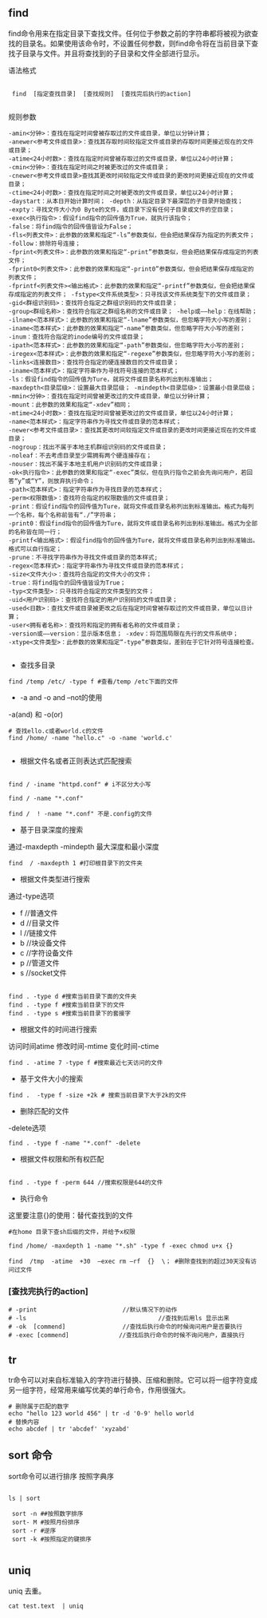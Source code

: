 ## find

find命令用来在指定目录下查找文件。任何位于参数之前的字符串都将被视为欲查找的目录名。如果使用该命令时，不设置任何参数，则find命令将在当前目录下查找子目录与文件。并且将查找到的子目录和文件全部进行显示。 


语法格式

```

 find  [指定查找目录]  [查找规则]  [查找完后执行的action]


```
规则参数


```
-amin<分钟>：查找在指定时间曾被存取过的文件或目录，单位以分钟计算；
-anewer<参考文件或目录>：查找其存取时间较指定文件或目录的存取时间更接近现在的文件或目录； 
-atime<24小时数>：查找在指定时间曾被存取过的文件或目录，单位以24小时计算；
-cmin<分钟>：查找在指定时间之时被更改过的文件或目录；
-cnewer<参考文件或目录>查找其更改时间较指定文件或目录的更改时间更接近现在的文件或目录；
-ctime<24小时数>：查找在指定时间之时被更改的文件或目录，单位以24小时计算；
-daystart：从本日开始计算时间； -depth：从指定目录下最深层的子目录开始查找；
-expty：寻找文件大小为0 Byte的文件，或目录下没有任何子目录或文件的空目录；
-exec<执行指令>：假设find指令的回传值为True，就执行该指令；
-false：将find指令的回传值皆设为False；
-fls<列表文件>：此参数的效果和指定“-ls”参数类似，但会把结果保存为指定的列表文件；
-follow：排除符号连接；
-fprint<列表文件>：此参数的效果和指定“-print”参数类似，但会把结果保存成指定的列表文件； 
-fprint0<列表文件>：此参数的效果和指定“-print0”参数类似，但会把结果保存成指定的列表文件； 
-fprintf<列表文件><输出格式>：此参数的效果和指定“-printf”参数类似，但会把结果保存成指定的列表文件； -fstype<文件系统类型>：只寻找该文件系统类型下的文件或目录； 
-gid<群组识别码>：查找符合指定之群组识别码的文件或目录； 
-group<群组名称>：查找符合指定之群组名称的文件或目录； -help或——help：在线帮助； 
-ilname<范本样式>：此参数的效果和指定“-lname”参数类似，但忽略字符大小写的差别； -iname<范本样式>：此参数的效果和指定“-name”参数类似，但忽略字符大小写的差别； 
-inum：查找符合指定的inode编号的文件或目录； 
-ipath<范本样式>：此参数的效果和指定“-path”参数类似，但忽略字符大小写的差别； 
-iregex<范本样式>：此参数的效果和指定“-regexe”参数类似，但忽略字符大小写的差别； 
-links<连接数目>：查找符合指定的硬连接数目的文件或目录； 
-iname<范本样式>：指定字符串作为寻找符号连接的范本样式； 
-ls：假设find指令的回传值为Ture，就将文件或目录名称列出到标准输出； 
-maxdepth<目录层级>：设置最大目录层级； -mindepth<目录层级>：设置最小目录层级； 
-mmin<分钟>：查找在指定时间曾被更改过的文件或目录，单位以分钟计算； 
-mount：此参数的效果和指定“-xdev”相同； 
-mtime<24小时数>：查找在指定时间曾被更改过的文件或目录，单位以24小时计算； 
-name<范本样式>：指定字符串作为寻找文件或目录的范本样式； 
-newer<参考文件或目录>：查找其更改时间较指定文件或目录的更改时间更接近现在的文件或目录； 
-nogroup：找出不属于本地主机群组识别码的文件或目录； 
-noleaf：不去考虑目录至少需拥有两个硬连接存在； 
-nouser：找出不属于本地主机用户识别码的文件或目录； 
-ok<执行指令>：此参数的效果和指定“-exec”类似，但在执行指令之前会先询问用户，若回答“y”或“Y”，则放弃执行命令；
-path<范本样式>：指定字符串作为寻找目录的范本样式；
-perm<权限数值>：查找符合指定的权限数值的文件或目录；
-print：假设find指令的回传值为Ture，就将文件或目录名称列出到标准输出。格式为每列一个名称，每个名称前皆有“./”字符串； 
-print0：假设find指令的回传值为Ture，就将文件或目录名称列出到标准输出。格式为全部的名称皆在同一行； 
-printf<输出格式>：假设find指令的回传值为Ture，就将文件或目录名称列出到标准输出。格式可以自行指定； 
-prune：不寻找字符串作为寻找文件或目录的范本样式; 
-regex<范本样式>：指定字符串作为寻找文件或目录的范本样式；
-size<文件大小>：查找符合指定的文件大小的文件；
-true：将find指令的回传值皆设为True； 
-typ<文件类型>：只寻找符合指定的文件类型的文件； 
-uid<用户识别码>：查找符合指定的用户识别码的文件或目录； 
-used<日数>：查找文件或目录被更改之后在指定时间曾被存取过的文件或目录，单位以日计算； 
-user<拥有者名称>：查找符和指定的拥有者名称的文件或目录； 
-version或——version：显示版本信息； -xdev：将范围局限在先行的文件系统中； 
-xtype<文件类型>：此参数的效果和指定“-type”参数类似，差别在于它针对符号连接检查。


```
- 查找多目录


```
find /temp /etc/ -type f #查看/temp /etc下面的文件

```
- -a  and  -o  and  –not的使用

-a(and) 和 -o(or)
```
# 查找ello.c或者world.c的文件 
find /home/ -name "hello.c" -o -name 'world.c'


```

- 根据文件名或者正则表达式匹配搜索


```

find / -iname "httpd.conf" # i不区分大小写

find / -name "*.conf"

find /  ! -name "*.conf" 不是.config的文件

```

- 基于目录深度的搜索

通过-maxdepth -mindepth 最大深度和最小深度


```
find  / -maxdepth 1 #打印根目录下的文件夹

```
- 根据文件类型进行搜索

通过-type选项

- f     //普通文件
- d     //目录文件
- l     //链接文件
- b     //块设备文件
- c     //字符设备文件
- p     //管道文件
- s     //socket文件

```

find . -type d #搜索当前目录下面的文件夹
find . -type f #搜索当前目录下的文件
find . -type s #搜索当前目录下的套接字

```
- 根据文件的时间进行搜索

访问时间atime 修改时间-mtime 变化时间-ctime

```
find . -atime 7 -type f #搜索最近七天访问的文件
```

- 基于文件大小的搜索

```
find .  -type f -size +2k # 搜索当前目录下大于2k的文件
```
- 删除匹配的文件

-delete选项

```
find . -type f -name "*.conf" -delete

```

- 根据文件权限和所有权匹配

```

find . -type f -perm 644 //搜索权限是644的文件

```

- 执行命令

这里要注意{}的使用：替代查找到的文件
```
#在home 目录下查sh后缀的文件，并给予x权限

find /home/ -maxdepth 1 -name "*.sh" -type f -exec chmod u+x {}

find  /tmp  -atime  +30  –exec rm –rf  {}  \； #删除查找到的超过30天没有访问过文件

```

###  [查找完执行的action]

    # -print                        //默认情况下的动作
    # -ls                                     //查找到后用ls 显示出来
    # -ok  [commend]                //查找后执行命令的时候询问用户是否要执行
    # -exec [commend]              //查找后执行命令的时候不询问用户，直接执行


## tr 

tr命令可以对来自标准输入的字符进行替换、压缩和删除。它可以将一组字符变成另一组字符，经常用来编写优美的单行命令，作用很强大。

```
# 删除属于匹配的数字
echo "hello 123 world 456" | tr -d '0-9' hello world 
# 替换内容
echo abcdef | tr 'abcdef' 'xyzabd'

```
## sort 命令

sort命令可以进行排序
按照字典序
```

ls | sort

 sort -n ##按照数字排序
 sort- M #按照月份排序
 sort -r #逆序
 sort -k #按照指定的键排序
 
```

## uniq

uniq 去重。

```
cat test.text  | uniq
```